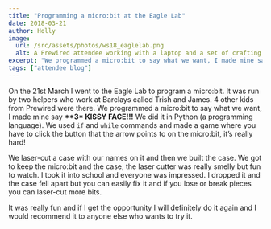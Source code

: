 ```yaml
---
title: "Programming a micro:bit at the Eagle Lab"
date: 2018-03-21
author: Holly
image:
  url: /src/assets/photos/ws18_eaglelab.png
  alt: A Prewired attendee working with a laptop and a set of crafting materials
excerpt: "We programmed a micro:bit to say what we want, I made mine say ***3* KISSY FACE!!!**"
tags: ["attendee blog"]
---
```


On the 21st March I went to the Eagle Lab to program a micro:bit. It was run by two helpers who work at Barclays called Trish and James. 4 other kids from Prewired were there. We programmed a micro:bit to say what we want, I made mine say **\*\*3\* KISSY FACE!!!** We did it in Python (a programming language). We used `if` and `while` commands and made a game where you have to click the button that the arrow points to on the micro:bit, it’s really hard!

We laser-cut a case with our names on it and then we built the case. We got to keep the micro:bit and the case, the laser cutter was really smelly but fun to watch. I took it into school and everyone was impressed. I dropped it and the case fell apart but you can easily fix it and if you lose or break pieces you can laser-cut more bits.

It was really fun and if I get the opportunity I will definitely do it again and I would recommend it to anyone else who wants to try it.
